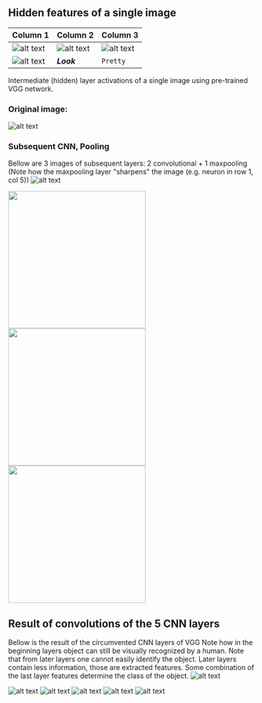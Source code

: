 ## Hidden features of a single image

Column 1 | Column 2 | Column 3
--- | --- | ---
![alt text](Visuals/ActivationsSingleImage/0/0.block1_conv1_0-64.jpg "") | ![alt text](Visuals/ActivationsSingleImage/0/0.block1_conv1_0-64.jpg "") | ![alt text](Visuals/ActivationsSingleImage/0/0.block1_conv1_0-64.jpg "")
![alt text](Visuals/ActivationsSingleImage/0/0.block1_conv1_0-64.jpg "") | *__Look__* | `Pretty`

Intermediate (hidden) layer activations of a single image using pre-trained VGG network.

### Original image:

![alt text](Visuals/ActivationsSingleImage/0/original.jpg "")

### Subsequent CNN, Pooling
Bellow are 3 images of subsequent layers: 2 convolutional + 1 maxpooling
(Note how the maxpooling layer "sharpens" the image (e.g. neuron in row 1, col 5))
![alt text](Visuals/ActivationsSingleImage/vgg_arch_3first.jpg "")

<img src="Visuals/ActivationsSingleImage/0/0.block1_conv1_0-64.jpg" width="280" height="280" /><img src="Visuals/ActivationsSingleImage/0/1.block1_conv2_0-64.jpg" width="280" height="280" /><img src="Visuals/ActivationsSingleImage/0/2.block1_pool_0-64.jpg" width="280" height="280" />

## Result of convolutions of the 5 CNN layers

Bellow is the result of the circumvented CNN layers of VGG
Note how in the beginning layers object can still be visually recognized by a human.
Note that from later layers one cannot easily identify the object. Later layers contain less information, those are extracted features. Some combination of the last layer features determine the class of the object. 
![alt text](Visuals/ActivationsSingleImage/vgg_arch_5cnn.jpg "")

![alt text](Visuals/ActivationsSingleImage/0/0.block1_conv1_0-64.jpg "")
![alt text](Visuals/ActivationsSingleImage/0/3.block2_conv1_0-64.jpg "")
![alt text](Visuals/ActivationsSingleImage/0/6.block3_conv1_0-64.jpg "")
![alt text](Visuals/ActivationsSingleImage/0/10.block4_conv1_0-64.jpg "")
![alt text](Visuals/ActivationsSingleImage/0/14.block5_conv1_0-64.jpg "")
